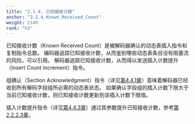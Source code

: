 ```yaml
---
title: "2.1.4. 已知接收计数"
anchor: "2.1.4_Known_Received_Count"
weight: 2140
rank: "h3"
---
```


已知接收计数（Known Received Count）是被解码器确认的动态表插入指令和复制指令总数。
编码器追踪已知接收计数，从而鉴别哪些动态表条目没有阻塞流的风险，可以引用。
解码器追踪已知接收计数，从而得以发送插入计数提升（Insert Count Increment）指令。

组确认（Section Acknowledgment）指令（详见[第4.4.1章](#4.4.1_Section_Acknowledgment)）意味着解码器已经收到所有解码字段组所必需的动态表状态。
如果确认字段组的插入计数下限大于当前已知接收计数，则已知接收计数更新到该插入计数下限值。

插入计数提升指令（详见[第4.4.3章](#4.4.3_Insert_Count_Increment)）通过其参数提升已知接收计数，参考[第2.2.2.3章](#2.2.2.3_New_Table_Entries)。
